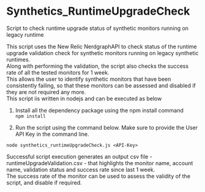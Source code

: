 # Synthetics_RuntimeUpgradeCheck
Script to check runtime upgrade status of synthetic monitors running on legacy runtime  


This script uses the New Relic NerdgraphAPI to check status of the runtime upgrade validation check for synthetic monitors running on legacy synthetic runtimes.   
Along with performing the validation, the script also checks the success rate of all the tested monitors for 1 week.  
This allows the user to identify synthetic monitors that have been consistently failing, so that these monitors can be assessed and disabled if they are not required any more.  
This script iis written in nodejs and can be executed as below 

1. Install all the dependency package using the npm install command  
```npm install```

2. Run the script using the command below. Make sure to provide the User API Key in the command line. 

```node synthetics_runtimeUpgradeCheck.js <API-Key>```  

Successful script execution generates an output csv file - runtimeUpgradeValidation.csv - that highlights the monitor name, account name, validation status and success rate since last 1 week.  
The success rate of the monitor can be used to assess the validity of the script, and disable if required.

